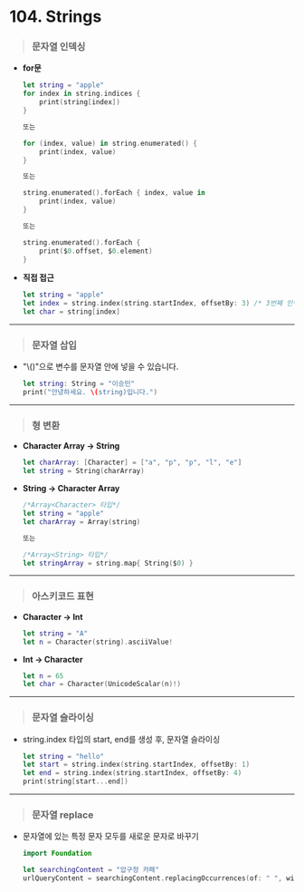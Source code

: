 # 104. Strings

> ### 문자열 인덱싱
* **for문**
    ```swift
    let string = "apple"
    for index in string.indices {
        print(string[index])
    }

    또는
    
    for (index, value) in string.enumerated() {
        print(index, value)
    }

    또는

    string.enumerated().forEach { index, value in
        print(index, value)
    }

    또는

    string.enumerated().forEach {
        print($0.offset, $0.element)
    }
    ```

* **직접 접근**
    ```swift
    let string = "apple"
    let index = string.index(string.startIndex, offsetBy: 3) /* 3번째 인덱스 */
    let char = string[index]
    ```
***

> ### 문자열 삽입
- "\\()"으로 변수를 문자열 안에 넣을 수 있습니다.
    ```swift
    let string: String = "이승민"
    print("안녕하세요. \(string)입니다.")
    ```
***

> ### 형 변환
* **Character Array -> String**
    ```swift
    let charArray: [Character] = ["a", "p", "p", "l", "e"]
    let string = String(charArray)
    ```

* **String -> Character Array**
    ```swift
    /*Array<Character> 타입*/
    let string = "apple"
    let charArray = Array(string)

    또는

    /*Array<String> 타입*/
    let stringArray = string.map{ String($0) }
    ```
***

> ### 아스키코드 표현
* **Character -> Int**
    ```swift
    let string = "A"
    let n = Character(string).asciiValue!
    ```

* **Int -> Character**
    ```swift
    let n = 65
    let char = Character(UnicodeScalar(n)!)
    ```
***

> ### 문자열 슬라이싱
- string.index 타입의 start, end를 생성 후, 문자열 슬라이싱
    ```swift
    let string = "hello"
    let start = string.index(string.startIndex, offsetBy: 1)
    let end = string.index(string.startIndex, offsetBy: 4)
    print(string[start...end])
    ```
***

> ### 문자열 replace
- 문자열에 있는 특정 문자 모두를 새로운 문자로 바꾸기
    ```swift
    import Foundation

    let searchingContent = "압구정 카페"
    urlQueryContent = searchingContent.replacingOccurrences(of: " ", with: "%20")
    ```